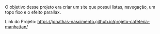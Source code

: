 O objetivo desse projeto era criar um site que possui listas, navegação, um topo fixo e o efeito parallax.

Link do Projeto: https://jonathas-nascimento.github.io/projeto-cafeteria-manhattan/

